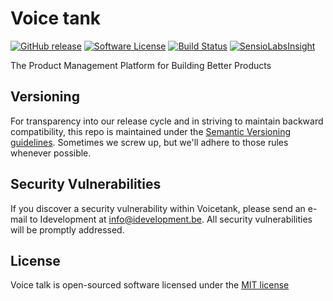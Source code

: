 # Voice tank

[![GitHub release](https://img.shields.io/github/release/idevelopment/voicetank.svg)]()
[![Software License](https://img.shields.io/badge/license-MIT-brightgreen.svg?style=flat)]()
[![Build Status](https://travis-ci.org/idevelopment/voicetank.svg?branch=master)](https://travis-ci.org/idevelopment/voicetank)
[![SensioLabsInsight](https://insight.sensiolabs.com/projects/ee669024-5384-4f53-86be-f8511fa164d1/mini.png)](https://insight.sensiolabs.com/projects/ee669024-5384-4f53-86be-f8511fa164d1)

The Product Management Platform for Building Better Products

## Versioning
For transparency into our release cycle and in striving to maintain backward compatibility,
this repo is maintained under the [Semantic Versioning guidelines](http://semver.org/).
Sometimes we screw up, but we'll adhere to those rules whenever possible.

## Security Vulnerabilities

If you discover a security vulnerability within Voicetank,
please send an e-mail to Idevelopment at info@idevelopment.be.
All security vulnerabilities will be promptly addressed.

## License

Voice talk is open-sourced software licensed under the [MIT license](http://opensource.org/licenses/MIT)
